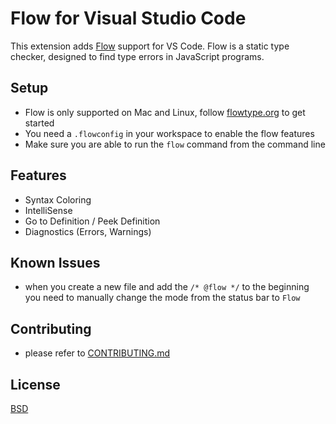 # Flow for Visual Studio Code

This extension adds [Flow](http://flowtype.org) support for VS Code. Flow is a static type checker, designed to find type errors in JavaScript programs.

## Setup

* Flow is only supported on Mac and Linux, follow [flowtype.org](http://flowtype.org/docs/getting-started.html#_) to get started
* You need a `.flowconfig` in your workspace to enable the flow features
* Make sure you are able to run the `flow` command from the command line

## Features

* Syntax Coloring
* IntelliSense
* Go to Definition / Peek Definition
* Diagnostics (Errors, Warnings)

## Known Issues

* when you create a new file and add the `/* @flow */` to the beginning you need to manually change the mode from the status bar to `Flow`

## Contributing

* please refer to [CONTRIBUTING.md](CONTRIBUTING.md)

## License
[BSD](LICENSE)